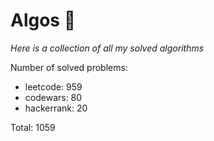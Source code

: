 # Algos 🏯

_Here is a collection of all my solved algorithms_

Number of solved problems:
- leetcode: 959
- codewars: 80
- hackerrank: 20

Total: 1059
